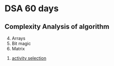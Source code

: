 # DSA 60 days 


## Complexity Analysis of algorithm

<!-- <ul>
<li> <a href="https://www.geeksforgeeks.org/analysis-of-algorithms-set-1-asymptotic-analysis/ " > Set 1 </a> Asympotytic analysis  </li>
<li> <a href="https://www.geeksforgeeks.org/analysis-of-algorithms-set-2-asymptotic-analysis/" > Set 2 </a> best, average and worst cases  </li>
<li> <a href="https://www.geeksforgeeks.org/analysis-of-algorithms-set-3asymptotic-notations/ " > Set 3 </a> asympotic notations</li>
<li> <a href="https://www.geeksforgeeks.org/analysis-of-algorithms-set-4-analysis-of-loops/" > Set 4 </a> analysis of loops</li>
</ul> -->

4. Arrays
5. Bit magic
6. Matrix

<!-- <img src="Sushreesatarupa/DSA-60DAYS/IMG_20210710_014552.jpg"> -->
 1. <a href="https://www.geeksforgeeks.org/activity-selection-problem-greedy-algo-1/">activity selection</a><br>